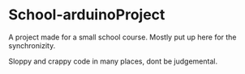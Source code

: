 # School-arduinoProject

A project made for a small school course. Mostly put up here for the synchronizity.

Sloppy and crappy code in many places, dont be judgemental.
